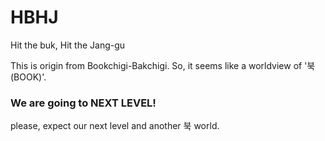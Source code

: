 # HBHJ
Hit the buk, Hit the Jang-gu

This is origin from Bookchigi-Bakchigi. So, it seems like a worldview of '북(BOOK)'.

### We are going to NEXT LEVEL!

please, expect our next level and another 북 world.
